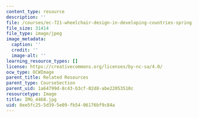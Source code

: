 ```yaml
---
content_type: resource
description: ''
file: /courses/ec-721-wheelchair-design-in-developing-countries-spring-2009/8ee5fc255d395e09fb5406176bf9c84a_IMG_4468.jpg
file_size: 31414
file_type: image/jpeg
image_metadata:
  caption: ''
  credit: ''
  image-alt: ''
learning_resource_types: []
license: https://creativecommons.org/licenses/by-nc-sa/4.0/
ocw_type: OCWImage
parent_title: Related Resources
parent_type: CourseSection
parent_uid: 1a64799d-8c43-b3cf-02d8-abe22053510c
resourcetype: Image
title: IMG_4468.jpg
uid: 8ee5fc25-5d39-5e09-fb54-06176bf9c84a
---
```

